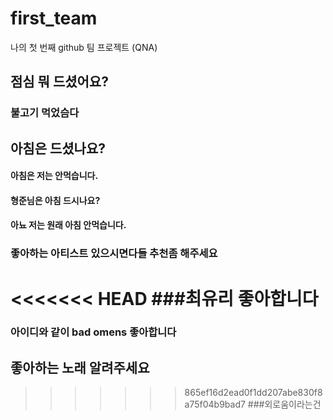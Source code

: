 # first_team
나의 첫 번째 github 팀 프로젝트 (QNA)
## 점심 뭐 드셨어요?
### 불고기 먹었슴다
## 아침은 드셨나요?
#### 아침은 저는 안먹습니다.
#### 형준님은 아침 드시나요?
#### 아뇨 저는 원래 아침 안먹습니다.
### 좋아하는 아티스트 있으시면다들 추천좀 해주세요
<<<<<<< HEAD
###최유리 좋아합니다
=======
 ### 아이디와 같이 bad omens 좋아합니다
 ## 좋아하는 노래 알려주세요
>>>>>>> 865ef16d2ead0f1dd207abe830f8a75f04b9bad7
###외로움이라는건
